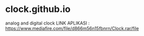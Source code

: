# clock.github.io
analog and digital clock
LINK APLIKASI : https://www.mediafire.com/file/d866m56n15fbnrn/Clock.rar/file
